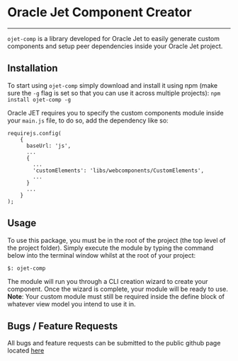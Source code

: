 # Oracle Jet Component Creator
---

```ojet-comp``` is a library developed for Oracle Jet to easily generate custom components and setup peer dependencies inside your Oracle Jet project.

## Installation
To start using ```ojet-comp``` simply download and install it using npm (make sure the ```-g``` flag is set so that you can use it across multiple projects):
```npm install ojet-comp -g```

Oracle JET requires you to specify the custom components module inside your ```main.js``` file, to do so, add the dependency like so:
```
requirejs.config(
    {
      baseUrl: 'js',
      ...
      {
        ...
        'customElements': 'libs/webcomponents/CustomElements',
        ...
      }
      ...
    }
);
```

## Usage
To use this package, you must be in the root of the project (the top level of the project folder). Simply execute the module by typing the command below into the terminal window whilst at the root of your project:

```$: ojet-comp```

The module will run you through a CLI creation wizard to create your component. Once the wizard is complete, your module will be ready to use.
**Note**: Your custom module must still be required inside the define block of whatever view model you intend to use it in.

## Bugs / Feature Requests
All bugs and feature requests can be submitted to the public github page located [here](https://github.com/alexwileyy/ojet-comp)
